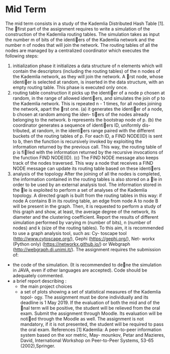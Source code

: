 # Mid Term

The mid term consists in a study of the Kademlia Distributed Hash Table [1]. The
first part of the assignment requires to write a simulation of the construction of
the Kademlia routing tables. The simulation takes as input the number m of bits
of the identiers of the Kademlia network and the number n of nodes that will
join the network. The routing tables of all the nodes are managed by a centralized
coordinator which executes the following steps:
1. initialization phase
it initializes a data structure of n elements which will contain the descriptors
(including the routing tables) of the n nodes of the Kademlia network, as they
will join the network. A rst node, whose identier is selected at random, is
inserted in the data structure, with an empty routing table. This phase is
executed only once.
2. routing table construction
it picks up the identier of a node p chosen at random, in the range of allowed
identiers, and simulates the join of p to the Kademlia network. This is
repeated n - 1 times, for all nodes joining the network, apart the rst one.
(a) it generates the identier of a node, b chosen at random among the iden-
tiers of the nodes already belonging to the network. b represents the
bootstrap node of p.
(b) the coordinator generates a sequence of identiers ID, uniformly dis-
tributed, at random, in the identiers range paired with the different
buckets of the routing tables of p. For each ID, a FIND NODE(ID)
is sent to b, then the function is recursively invoked by exploiting the
information returned by the previous call. This way, the routing table of
p is filled with the information returned by the recursive invocations of
the function FIND NODE(ID).
(c) The FIND NODE message also keeps track of the nodes traversed.
This way a node that receives a FIND NODE message can update its
routing table based on these identiers
3. analysis of the topology
After the joining of all the nodes is completed, the information contained in
the routing tables is also stored on a le in order to be used by an external
analysis tool. The information stored in the le is exploited to perform a
set of analyses of the Kademlia topology. A directed graph is built from the
routing tables in this way: if node A contains B in its routing table, an edge
from node A to node B will be present in the graph. Then, it is requested
to perform a study of this graph and show, at least, the average degree of
the network, its diameter and the clustering coefficient. Report the results of
different simulation performed by varying m (number of bits), n (number of
nodes) and k (size of the routing tables).
To this aim, it is recommended to use a graph analysis tool, such as: Cy-
toscape tool (http://www.cytoscape.org/), Gephi (https://gephi.org/), Net-
workx (Python only) (https://networkx.github.io/) or Webgraph
(http://webgraph.di.unimi.it/).
The assignment requires the submission of:
- the code of the simulation. (It is recommended to dene the simulation in
JAVA, even if other languages are accepted). Code should be adequately
commented.
- a brief report describing :
    - the main project choices
    - a set of plots showing a set of statistical measures of the Kademlia topol-
ogy.
The assignment must be done individually and its deadline is 1 May 2019. If the
evaluation of both the mid and of the nal term will be positive, the student will be
relieved from the oral exam. Submit the assignment through Moodle. Its evaluation
will be notied through the Moodle as well.
The assignment is not mandatory, if it is not presented, the student will be
required to pass the oral exam.
References
[1] Kademlia: A peer-to-peer information system based on the xor metric, May-
mounkov, Petar and Mazieres, David, International Workshop on Peer-to-Peer
Systems, 53-65 (2002),Springer.
